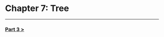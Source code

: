 Chapter 7: Tree
===============

--------------------------------------------------------------------------------------------------------------

### [Part 3 >](./../part_3.md)